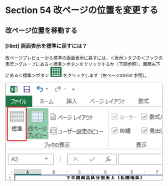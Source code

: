 # Section 54 改ページの位置を変更する

## 改ページ位置を移動する

### [Hint] 画面表示を標準に戻すには？

改ページプレビューから標準の画面表示に戻すには、＜表示＞タブの＜ブックの表示＞グループにある＜標準＞ボタンをクリックするか（下図参照）、画面右下にある＜標準＞ボタン ![](icon_standard.png) をクリックします（左ページのHint 参照）。

![hint](004.png)
